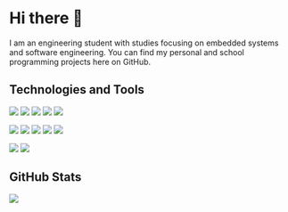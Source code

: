 # Hi there 👋

I am an engineering student with studies focusing on embedded systems and software engineering. You can find my personal and school programming projects here on GitHub.
## Technologies and Tools

![](https://img.shields.io/badge/Code-C++-informational?style=flat&logo=Cplusplus&logoColor=white&color=6990ec)
![](https://img.shields.io/badge/Code-Python-informational?style=flat&logo=Python&logoColor=white&color=6990ec)
![](https://img.shields.io/badge/Code-C-informational?style=flat&logo=c&logoColor=white&color=6990ec)
![](https://img.shields.io/badge/Code-JavaScript-informational?style=flat&logo=javascript&logoColor=white&color=6990ec)
![](https://img.shields.io/badge/Code-Matlab-informational?style=flat&logo=Matlab&logoColor=white&color=6990ec)

![](https://img.shields.io/badge/Tools-QtCreator-informational?style=flat&logo=qt&logoColor=white&color=2bb)
![](https://img.shields.io/badge/Tools-PyCharm-informational?style=flat&logo=pycharm&logoColor=white&color=2bb)
![](https://img.shields.io/badge/Tools-VSCode-informational?style=flat&logo=visualstudiocode&logoColor=white&color=2bb)
![](https://img.shields.io/badge/Tools-SQLite-informational?style=flat&logo=sqlite&logoColor=white&color=2bb)
![](https://img.shields.io/badge/Tools-NodeJs-informational?style=flat&logo=node.js&logoColor=white&color=2bb)

![](https://img.shields.io/badge/OS-Windows-informational?style=flat&logo=windows&logoColor=white&color=2abb89)
![](https://img.shields.io/badge/OS-Linux-informational?style=flat&logo=linux&logoColor=white&color=2bbc8a)


## GitHub Stats

<img align="center" src="https://github-readme-stats.vercel.app/api/top-langs/?username=Jori-Rintakangas&langs_count=3&theme=vue-dark" />






<!--
**Jori-Rintakangas/Jori-Rintakangas** is a ✨ _special_ ✨ repository because its `README.md` (this file) appears on your GitHub profile.

Here are some ideas to get you started:

- 🔭 I’m currently working on ...
- 🌱 I’m currently learning ...
- 👯 I’m looking to collaborate on ...
- 🤔 I’m looking for help with ...
- 💬 Ask me about ...
- 📫 How to reach me: ...
- 😄 Pronouns: ...
- ⚡ Fun fact: ...
-->
